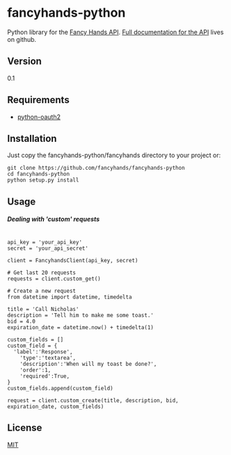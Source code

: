 fancyhands-python
=========

Python library for the [Fancy Hands API](https://www.fancyhands.com/developer). 
[Full documentation for the API](https://github.com/fancyhands/api/wiki) lives on github.

Version
----

0.1

Requirements
-----------
* [python-oauth2](https://github.com/simplegeo/python-oauth2)

Installation
--------------

Just copy the fancyhands-python/fancyhands directory to your project or:

```shell
git clone https://github.com/fancyhands/fancyhands-python
cd fancyhands-python
python setup.py install
```

Usage
----------
##### Dealing with 'custom' requests

```from fancyhands import FancyhandsClient

api_key = 'your_api_key'
secret = 'your_api_secret'

client = FancyhandsClient(api_key, secret)

# Get last 20 requests
requests = client.custom_get()

# Create a new request
from datetime import datetime, timedelta

title = 'Call Nicholas'
description = 'Tell him to make me some toast.'
bid = 4.0
expiration_date = datetime.now() + timedelta(1)

custom_fields = []
custom_field = {
  'label':'Response',
	'type':'textarea',
	'description':'When will my toast be done?',
	'order':1,
	'required':True,
}
custom_fields.append(custom_field)

request = client.custom_create(title, description, bid, expiration_date, custom_fields)
```

License
-------

[MIT](https://github.com/fancyhands/fancyhands-python/blob/master/LICENSE.txt)
